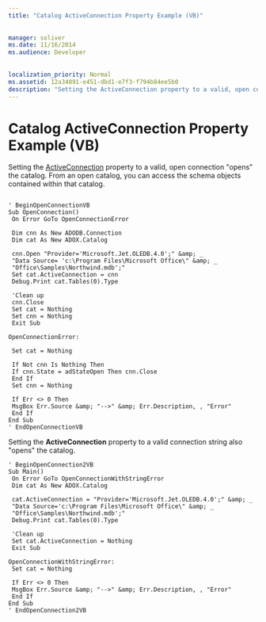 ```yaml
---
title: "Catalog ActiveConnection Property Example (VB)"
  
  
manager: soliver
ms.date: 11/16/2014
ms.audience: Developer
 
  
localization_priority: Normal
ms.assetid: 12a34091-e451-dbd1-e7f3-f794b84ee5b0
description: "Setting the ActiveConnection property to a valid, open connectionopensthe catalog. From an open catalog, you can access the schema objects contained within that catalog."
---
```


# Catalog ActiveConnection Property Example (VB)

Setting the [ActiveConnection](activeconnection-property-adox.md) property to a valid, open connection "opens" the catalog. From an open catalog, you can access the schema objects contained within that catalog. 
  
```
 
' BeginOpenConnectionVB 
Sub OpenConnection() 
 On Error GoTo OpenConnectionError 
 
 Dim cnn As New ADODB.Connection 
 Dim cat As New ADOX.Catalog 
 
 cnn.Open "Provider='Microsoft.Jet.OLEDB.4.0';" &amp; _ 
 "Data Source= 'c:\Program Files\Microsoft Office\" &amp; _ 
 "Office\Samples\Northwind.mdb';" 
 Set cat.ActiveConnection = cnn 
 Debug.Print cat.Tables(0).Type 
 
 'Clean up 
 cnn.Close 
 Set cat = Nothing 
 Set cnn = Nothing 
 Exit Sub 
 
OpenConnectionError: 
 
 Set cat = Nothing 
 
 If Not cnn Is Nothing Then 
 If cnn.State = adStateOpen Then cnn.Close 
 End If 
 Set cnn = Nothing 
 
 If Err <> 0 Then 
 MsgBox Err.Source &amp; "-->" &amp; Err.Description, , "Error" 
 End If 
End Sub 
' EndOpenConnectionVB 

```

Setting the **ActiveConnection** property to a valid connection string also "opens" the catalog. 
  
```
' BeginOpenConnection2VB 
Sub Main() 
 On Error GoTo OpenConnectionWithStringError 
 Dim cat As New ADOX.Catalog 
 
 cat.ActiveConnection = "Provider='Microsoft.Jet.OLEDB.4.0';" &amp; _ 
 "Data Source='c:\Program Files\Microsoft Office\" &amp; _ 
 "Office\Samples\Northwind.mdb';" 
 Debug.Print cat.Tables(0).Type 
 
 'Clean up 
 Set cat.ActiveConnection = Nothing 
 Exit Sub 
 
OpenConnectionWithStringError: 
 Set cat = Nothing 
 
 If Err <> 0 Then 
 MsgBox Err.Source &amp; "-->" &amp; Err.Description, , "Error" 
 End If 
End Sub 
' EndOpenConnection2VB 

```


